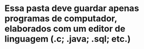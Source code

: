 # Essa pasta deve guardar apenas programas de computador, elaborados com um editor de linguagem (.c; .java; .sql; etc.)
